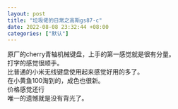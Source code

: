 ```yaml
---
layout: post
title: "垃圾佬的日常之高斯gs87-c"
date: 2022-08-08 23:32:44 +08:00
categories: ["默认"]
---
```


<p>原厂的cherry青轴机械键盘，上手的第一感觉就是很有分量。<br />打字的感觉很顺手。<br />比普通的小米无线键盘使用起来感觉好用的多了。<br />在小黄鱼100淘到的，成色也很新。<br />价格感觉还行<br />唯一的遗憾就是没有背光了。</p>